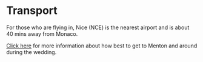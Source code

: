 # Transport

For those who are flying in, Nice (NCE) is the nearest airport and is about 40 mins away from Monaco.

[Click here](../transport) for more information about how best to get to Menton and around during the wedding.
